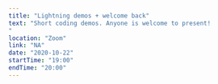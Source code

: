 ```yaml
---
title: "Lightning demos + welcome back"
text: "Short coding demos. Anyone is welcome to present!   
"
location: "Zoom"
link: "NA"
date: "2020-10-22"
startTime: "19:00"
endTime: "20:00"
---
```

